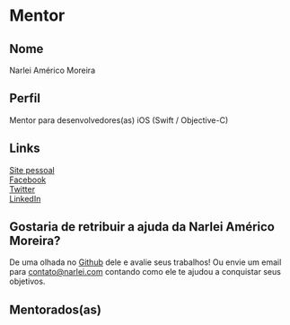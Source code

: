 # Mentor

## Nome

Narlei Américo Moreira

## Perfil

Mentor para desenvolvedores(as) iOS (Swift / Objective-C)

## Links

[Site pessoal](http://narlei.com)  
[Facebook](https://www.facebook.com/narleimoreira)  
[Twitter](https://twitter.com/narleimoreira)  
[LinkedIn](https://br.linkedin.com/in/narlei)  

## Gostaria de retribuir a ajuda da Narlei Américo Moreira?

De uma olhada no [Github](https://github.com/narlei) dele e avalie seus trabalhos! Ou envie um email para contato@narlei.com contando como ele te ajudou a conquistar seus objetivos.

## Mentorados(as)

